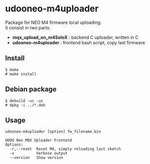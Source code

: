 # udooneo-m4uploader

Package for NEO M4 firmware local uploading.  
It consist in two parts:
 - **mqx_upload_on_m4SoloX** : backend C uploader, written in C
 - **udooneo-m4uploader** : frontend bash script, copy last firmware

## Install

    $ make 
    # make install

## Debian package

    $ debuild -uc -us
    # dpkg -i ../*.deb

## Usage

    udooneo-m4uploader [option] fw_filename.bin

    UDOO Neo MQX Uploader Frontend
    Options:
      -r,--reset  Reset M4, simply reloading last sketch
      -v          Verbose output
      --version   Show version

